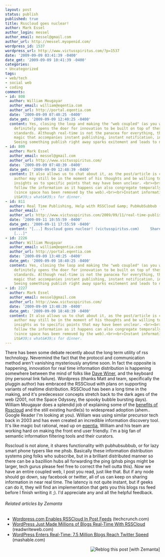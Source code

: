 ```yaml
---
layout: post
status: publish
published: true
title: Rsscloud goes nuclear!
author: Mark Essel
author_login: messel
author_email: messel@gmail.com
author_url: http://messel.myopenid.com/
wordpress_id: 1537
wordpress_url: http://www.victusspiritus.com/?p=1537
date: '2009-09-09 03:41:39 -0400'
date_gmt: '2009-09-09 10:41:39 -0400'
categories:
- Uncategorized
tags:
- web/tech
- social web
- coding
comments:
- id: 808
  author: William Mougayar
  author_email: william@eqentia.com
  author_url: http://portal.eqentia.com
  date: '2009-09-09 07:40:25 -0400'
  date_gmt: '2009-09-09 12:40:25 -0400'
  content: Yes, closing the loop and making the "web coupled" (as you well put it)
    definitely opens the door for innovation to be built on top of these new operating
    standards. Although real-time is not the panacea for everything, there is a certain
    magic that accompanies instant publishing, instant notification, instant coupling.
    Seeing something publish right away sparks exitement and leads to new venues.
- id: 809
  author: Mark Essel
  author_email: messel@gmail.com
  author_url: http://www.victusspiritus.com/
  date: '2009-09-09 07:48:39 -0400'
  date_gmt: '2009-09-09 12:48:39 -0400'
  content: It also allows us to chat about it, as the post/article is completed. The
    author may still be in the moment of his thoughts and be willing to share great
    insights as to specific points that may have been unclear. <br><br>Folks that
    follow the information as it happens can also congregate temporally about a topic
    (since space has been removed by the web).<br><br>Instant information gratification,
    it&#39;s what&#39;s for dinner.
- id: 811
  author: Real Time Publishing, Help with RSSCloud &amp; PubHubSubbub (Push)
  author_email: ''
  author_url: http://www.victusspiritus.com/2009/09/11/real-time-publishing-help-with-rsscloud-pubhubsubbub-push/
  date: '2009-09-11 10:55:59 -0400'
  date_gmt: '2009-09-11 17:55:59 -0400'
  content: "[...] Rsscloud goes nuclear! (victusspiritus.com)     Share and Enjoy:
    [...]"
- id: 2226
  author: William Mougayar
  author_email: william@eqentia.com
  author_url: http://portal.eqentia.com
  date: '2009-09-09 13:40:25 -0400'
  date_gmt: '2009-09-09 18:40:25 -0400'
  content: Yes, closing the loop and making the "web coupled" (as you well put it)
    definitely opens the door for innovation to be built on top of these new operating
    standards. Although real-time is not the panacea for everything, there is a certain
    magic that accompanies instant publishing, instant notification, instant coupling.
    Seeing something publish right away sparks exitement and leads to new venues.
- id: 2227
  author: Mark Essel
  author_email: messel@gmail.com
  author_url: http://www.victusspiritus.com/
  date: '2009-09-09 13:48:39 -0400'
  date_gmt: '2009-09-09 18:48:39 -0400'
  content: It also allows us to chat about it, as the post/article is completed. The
    author may still be in the moment of his thoughts and be willing to share great
    insights as to specific points that may have been unclear. <br><br>Folks that
    follow the information as it happens can also congregate temporally about a topic
    (since space has been removed by the web).<br><br>Instant information gratification,
    it&#39;s what&#39;s for dinner.
---
```

<p>There has been some debate recently about the long term utility of rss technology. Nevermind the fact that the protocol and communication method aren't vanishing mysteriously anytime soon. In fact the opposite is happening, innovation for real time information distribution is happening somewhere between the mind of folks like <a href="http://www.scripting.com/stories/2009/09/07/teaseTeaseTease.html">Dave Winer</a>, and the keyboard (my personal link failure). Wordpress (thanks Matt and team, specifically the pluggin author) has embraced the RSSCloud with plans on supporting variants of realtime distribution. RSSCloud has been a long time in the making, and it's predecessor concepts stretch back to the dark ages of the web (2001, not the Space Odyssey, the spooky bubble bursting days). William Mougayar does a splendid job of explaining some of the <a href="http://www.eqentia.com/2009/09/08/the-dust-has-cleared-on-the-future-of-rss/">benefits of Rsscloud</a> and the still existing hurdle(s) to widespread adoption (ahem.. Google Reader I'm looking at you). William was using similar precursor tech back in 2003 and has even created an incredible information discovery tool. It's like magic but rational, read up on <a href="http://www.eqentia.com/">eqentia</a>, William and his team are working hard on making the front end user friendly. I'm a big fan of semantic information filtering tools and their curators.</p>
<p>Rsscloud is not alone, it shares functionality with pubhubsubbub, or for lazy smart phone typers like me phsb. Basically these information distribution systems ping folks who subscribe, but in a brilliant distributed manner so there can be a bazillion hubs all forwarding the ping (phsb pings might be larger, tech gurus please feel free to correct the hell outta this). Now we have an entire coupled web, I post you read, just like that. But if any node should go down, say facebook or twitter, all of us can keep on sharing information in near real time. The latency is not quite instant, but if geeks can do it, they will find an implementation that gets you this blogs rss feed before I finish writing it ;). I'd appreciate any and all the helpful feedback.<br />
<h6 class="zemanta-related-title" style="font-size:1em;">Related articles by Zemanta</h6>
<ul class="zemanta-article-ul">
<li class="zemanta-article-ul-li"><a href="http://www.techcrunch.com/2009/09/07/wordpress-enables-rsscloud-in-post-feeds/">Wordpress.com Enables RSSCloud In Post Feeds</a> (techcrunch.com)</li>
<li class="zemanta-article-ul-li"><a href="http://www.readwriteweb.com/archives/wordpress_just_made_millions_of_blogs_real-time_wi.php">WordPress Just Made Millions of Blogs Real-Time With RSSCloud</a> (readwriteweb.com)</li>
<li class="zemanta-article-ul-li"><a href="http://mashable.com/2009/09/07/rsscloud/">WordPress Enters Real-Time: 7.5 Million Blogs Reach Twitter Speed</a> (mashable.com)</li>
</ul>
<div class="zemanta-pixie" style="margin-top:10px;height:15px"><a class="zemanta-pixie-a" href="http://reblog.zemanta.com/zemified/62620956-4919-499c-9391-4f7bb297d821/" title="Reblog this post [with Zemanta]"><img class="zemanta-pixie-img" src="http://img.zemanta.com/reblog_e.png?x-id=62620956-4919-499c-9391-4f7bb297d821" alt="Reblog this post [with Zemanta]" style="border:none;float:right"></a><span class="zem-script more-related pretty-attribution"><script type="text/javascript" src="http://static.zemanta.com/readside/loader.js" defer="defer"></script></span></div>

